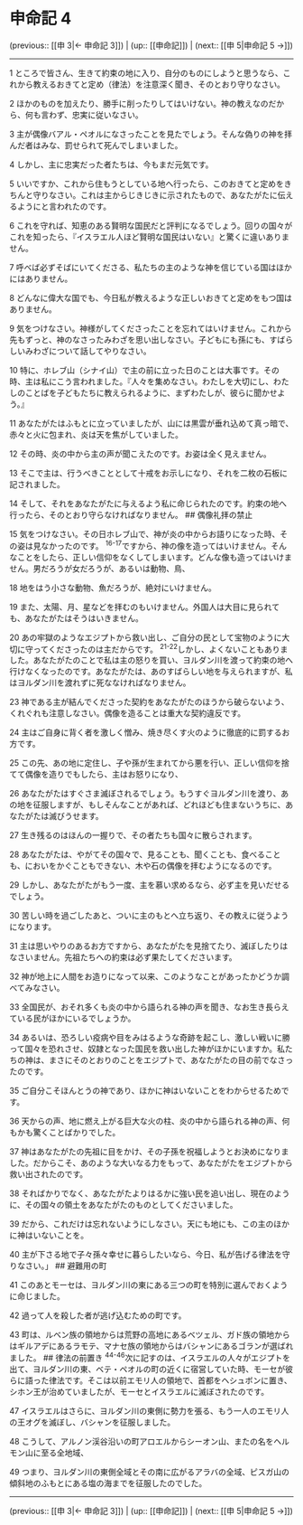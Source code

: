 # 申命記 4

(previous:: [[申 3|← 申命記 3]]) | (up:: [[申命記]]) | (next:: [[申 5|申命記 5 →]])

***




1 
ところで皆さん、生きて約束の地に入り、自分のものにしようと思うなら、これから教えるおきてと定め（律法）を注意深く聞き、そのとおり守りなさい。 



2 
ほかのものを加えたり、勝手に削ったりしてはいけない。神の教えなのだから、何も言わず、忠実に従いなさい。 



3 
主が偶像バアル・ペオルになさったことを見たでしょう。そんな偽りの神を拝んだ者はみな、罰せられて死んでしまいました。 



4 
しかし、主に忠実だった者たちは、今もまだ元気です。 



5 
いいですか、これから住もうとしている地へ行ったら、このおきてと定めをきちんと守りなさい。これは主からじきじきに示されたもので、あなたがたに伝えるようにと言われたのです。 



6 
これを守れば、知恵のある賢明な国民だと評判になるでしょう。回りの国々がこれを知ったら、『イスラエル人ほど賢明な国民はいない』と驚くに違いありません。 



7 
呼べば必ずそばにいてくださる、私たちの主のような神を信じている国はほかにはありません。 



8 
どんなに偉大な国でも、今日私が教えるような正しいおきてと定めをもつ国はありません。 



9 
気をつけなさい。神様がしてくださったことを忘れてはいけません。これから先もずっと、神のなさったみわざを思い出しなさい。子どもにも孫にも、すばらしいみわざについて話してやりなさい。 



10 
特に、ホレブ山（シナイ山）で主の前に立った日のことは大事です。その時、主は私にこう言われました。『人々を集めなさい。わたしを大切にし、わたしのことばを子どもたちに教えられるように、まずわたしが、彼らに聞かせよう。』 



11 
あなたがたはふもとに立っていましたが、山には黒雲が垂れ込めて真っ暗で、赤々と火に包まれ、炎は天を焦がしていました。 



12 
その時、炎の中から主の声が聞こえたのです。お姿は全く見えません。 



13 
そこで主は、行うべきこととして十戒をお示しになり、それを二枚の石板に記されました。 



14 
そして、それをあなたがたに与えるよう私に命じられたのです。約束の地へ行ったら、そのとおり守らなければなりません。 ## 偶像礼拝の禁止 



15 
気をつけなさい。その日ホレブ山で、神が炎の中からお語りになった時、その姿は見なかったのです。 <sup class="versenum">16-17</sup>ですから、神の像を造ってはいけません。そんなことをしたら、正しい信仰をなくしてしまいます。どんな像も造ってはいけません。男だろうが女だろうが、あるいは動物、鳥、 



18 
地をはう小さな動物、魚だろうが、絶対にいけません。 



19 
また、太陽、月、星などを拝むのもいけません。外国人は大目に見られても、あなたがたはそうはいきません。 



20 
あの牢獄のようなエジプトから救い出し、ご自分の民として宝物のように大切に守ってくださったのは主だからです。 <sup class="versenum">21-22</sup>しかし、よくないこともありました。あなたがたのことで私は主の怒りを買い、ヨルダン川を渡って約束の地へ行けなくなったのです。あなたがたは、あのすばらしい地を与えられますが、私はヨルダン川を渡れずに死ななければなりません。 



23 
神である主が結んでくださった契約をあなたがたのほうから破らないよう、くれぐれも注意しなさい。偶像を造ることは重大な契約違反です。 



24 
主はご自身に背く者を激しく憎み、焼き尽くす火のように徹底的に罰するお方です。 



25 
この先、あの地に定住し、子や孫が生まれてから悪を行い、正しい信仰を捨てて偶像を造りでもしたら、主はお怒りになり、 



26 
あなたがたはすぐさま滅ぼされるでしょう。もうすぐヨルダン川を渡り、あの地を征服しますが、もしそんなことがあれば、どれほども住まないうちに、あなたがたは滅びうせます。 



27 
生き残るのはほんの一握りで、その者たちも国々に散らされます。 



28 
あなたがたは、やがてその国々で、見ることも、聞くことも、食べることも、においをかぐこともできない、木や石の偶像を拝むようになるのです。 



29 
しかし、あなたがたがもう一度、主を慕い求めるなら、必ず主を見いだせるでしょう。 



30 
苦しい時を過ごしたあと、ついに主のもとへ立ち返り、その教えに従うようになります。 



31 
主は思いやりのあるお方ですから、あなたがたを見捨てたり、滅ぼしたりはなさいません。先祖たちへの約束は必ず果たしてくださいます。 



32 
神が地上に人間をお造りになって以来、このようなことがあったかどうか調べてみなさい。 



33 
全国民が、おそれ多くも炎の中から語られる神の声を聞き、なお生き長らえている民がほかにいるでしょうか。 



34 
あるいは、恐ろしい疫病や目をみはるような奇跡を起こし、激しい戦いに勝って国々を恐れさせ、奴隷となった国民を救い出した神がほかにいますか。私たちの神は、まさにそのとおりのことをエジプトで、あなたがたの目の前でなさったのです。 



35 
ご自分こそほんとうの神であり、ほかに神はいないことをわからせるためです。 



36 
天からの声、地に燃え上がる巨大な火の柱、炎の中から語られる神の声、何もかも驚くことばかりでした。 



37 
神はあなたがたの先祖に目をかけ、その子孫を祝福しようとお決めになりました。だからこそ、あのような大いなる力をもって、あなたがたをエジプトから救い出されたのです。 



38 
そればかりでなく、あなたがたよりはるかに強い民を追い出し、現在のように、その国々の領土をあなたがたのものとしてくださいました。 



39 
だから、これだけは忘れないようにしなさい。天にも地にも、この主のほかに神はいないことを。 



40 
主が下さる地で子々孫々幸せに暮らしたいなら、今日、私が告げる律法を守りなさい。」 ## 避難用の町 



41 
このあとモーセは、ヨルダン川の東にある三つの町を特別に選んでおくように命じました。 



42 
過って人を殺した者が逃げ込むための町です。 



43 
町は、ルベン族の領地からは荒野の高地にあるベツェル、ガド族の領地からはギルアデにあるラモテ、マナセ族の領地からはバシャンにあるゴランが選ばれました。 ## 律法の前置き <sup class="versenum">44-46</sup>次に記すのは、イスラエルの人々がエジプトを出て、ヨルダン川の東、ベテ・ペオルの町の近くに宿営していた時、モーセが彼らに語った律法です。そこは以前エモリ人の領地で、首都をヘシュボンに置き、シホン王が治めていましたが、モーセとイスラエルに滅ぼされたのです。 



47 
イスラエルはさらに、ヨルダン川の東側に勢力を張る、もう一人のエモリ人の王オグを滅ぼし、バシャンを征服しました。 



48 
こうして、アルノン渓谷沿いの町アロエルからシーオン山、またの名をヘルモン山に至る全地域、 



49 
つまり、ヨルダン川の東側全域とその南に広がるアラバの全域、ピスガ山の傾斜地のふもとにある塩の海までを征服したのでした。

***

(previous:: [[申 3|← 申命記 3]]) | (up:: [[申命記]]) | (next:: [[申 5|申命記 5 →]])
